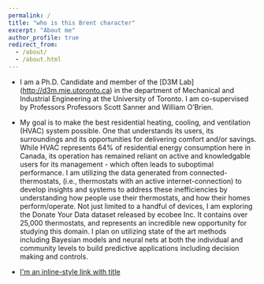 ```yaml
---
permalink: /
title: "who is this Brent character"
excerpt: "About me"
author_profile: true
redirect_from:
  - /about/
  - /about.html
---
```


* I am a Ph.D. Candidate and member of the [D3M Lab] (http://d3m.mie.utoronto.ca) in the department of Mechanical and Industrial Engineering at the University of Toronto. I am co-supervised by Professors Professors Scott Sanner and William O’Brien.

* My goal is to make the best residential heating, cooling, and ventilation (HVAC) system possible. One that understands its users, its surroundings and its opportunities for delivering comfort and/or savings. While HVAC represents 64% of residential energy consumption here in Canada, its operation has remained reliant on active and knowledgable users for its management - which often leads to suboptimal performance. I am utilizing the data generated from connected-thermostats, (i.e., thermostats with an active internet-connection) to develop insights and systems to address these inefficiencies by understanding how people use their thermostats, and how their homes perform/operate. Not just limited to a handful of devices, I am exploring the Donate Your Data dataset released by ecobee Inc. It contains over 25,000 thermostats, and represents an incredible new opportunity for studying this domain. I plan on utilizing state of the art methods including Bayesian models and neural nets at both the individual and community levels to build predictive applications including decision making and controls.

* [I'm an inline-style link with title](https://www.google.com "Google's Homepage")


